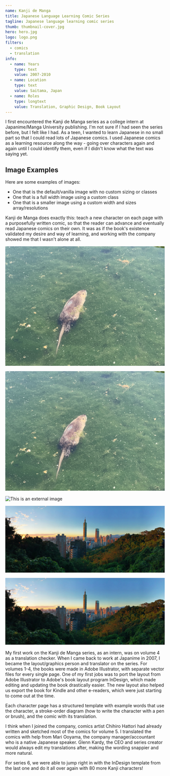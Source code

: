 ```yaml
---
name: Kanji de Manga
title: Japanese Language Learning Comic Series
tagline: Japanese language learning comic series
thumb: thumbnail-cover.jpg
hero: hero.jpg
logo: logo.png
filters:
  - comics
  - translation
info:
  - name: Years
    type: text
    value: 2007-2010
  - name: Location
    type: text
    value: Saitama, Japan
  - name: Roles
    type: longtext
    value: Translation, Graphic Design, Book Layout
---
```


I first encountered the Kanji de Manga series as a college intern at Japanime/Manga University publishing. I'm not sure if I had seen the series before, but I felt like I had. As a teen, I wanted to learn Japanese in no small part so that I could read lots of Japanese comics. I used Japanese comics as a learning resource along the way - going over characters again and again until I could identify them, even if I didn't know what the text was saying yet.

## Image Examples

Here are some examples of images:

- One that is the default/vanilla image with no custom sizing or classes
- One that is a full width image using a custom class
- One that is a smaller image using a custom width and sizes array/resolutions

Kanji de Manga does exactly this: teach a new character on each page with a purposefully written comic, so that the reader can advance and eventually read Japanese comics on their own. It was as if the book's existence validated my desire and way of learning, and working with the company showed me that I wasn't alone at all.

![Alt Text](image-test_default2070.jpg)

![Alt Text](image-test_default2070.jpg "Here's a title/caption")

![This is an external image](https://www.pokemon.com/static-assets/content-assets/cms2/img/pokedex/full/855.png '@widths[270, 83, 12700, 5, 67] @class[custom and more]')

![This is an image with custom widths](image-test_full-width@2x.jpg '@class[full-width] @widths[500, 750, 960, 1800]')

![This is an image with custom widths and breakpoints](image-test_full-width@2x.jpg '@class[full-width] @widths[500, 750, 960, 1800] @sizes[500px]')

My first work on the Kanji de Manga series, as an intern, was on volume 4 as a translation checker. When I came back to work at Japanime in 2007, I became the layout/graphics person and translator on the series. For volumes 1-4, the books were made in Adobe Illustrator, with separate vector files for every single page. One of my first jobs was to port the layout from Adobe Illustrator to Adobe's book layout program InDesign, which made editing and updating the book drastically easier. The new layout also helped us export the book for Kindle and other e-readers, which were just starting to come out at the time.

Each character page has a structured template with example words that use the character, a stroke-order diagram (how to write the character with a pen or brush), and the comic with its translation.

I think when I joined the company, comics artist Chihiro Hattori had already written and sketched most of the comics for volume 5. I translated the comics with help from Mari Ooyama, the company manager/accountant who is a native Japanese speaker. Glenn Kardy, the CEO and series creator would always edit my translations after, making the wording snappier and more natural.

For series 6, we were able to jump right in with the InDesign template from the last one and do it all over again with 80 more Kanji characters!
